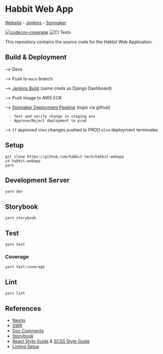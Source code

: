 # Habbit Web App
[Website](https://habbit.co.in) - [Jenkins](https://jenkins.habbit.live) - [Spinnaker](https://spinnaker.habbit.live)

[![codecov-coverage](https://codecov.io/gh/habbit-tech/habbit-webapp/branch/main/graph/badge.svg?token=TR0QG39ADU)](https://codecov.io/gh/habbit-tech/habbit-webapp)
![CI Tests](https://github.com/habbit-tech/habbit-webapp/actions/workflows/tests.yaml/badge.svg)

This repository contains the source code for the Habbit Web Application.

## Build & Deployment


--> Devs 

--> Push to `main` branch 
  
--> [Jenkins Build](https://jenkins.habbit.live) (same creds as Django Dashboard) 
  
--> Push Image to AWS ECR 
  
--> [Spinnaker Deployment Pipeline](https://spinnaker.habbit.live) (login via github)
  
      - Test and verify change in staging env
      - Approve/Reject deployment to prod
      
--> `If` approved `then` changes pushed to PROD `else` deployment terminates 


## Setup

```
git clone https://github.com/habbit-tech/habbit-webapp
cd habbit-webapp
yarn
```

## Development Server

```
yarn dev
```

## Storybook

```
yarn storybook
```

## Test

```
yarn test
```

### Coverage

```
yarn test:coverage
```

## Lint

```
yarn lint
```

## References

-   [Nextjs](https://nextjs.org/docs/getting-started)
-   [SWR](https://swr.vercel.app/)
-   [Doc Comments](https://tsdoc.org/)
-   [Storybook](https://storybook.js.org/docs/react/get-started/introduction)
-   [React Style Guide](https://www.thenewboston.com/style-guide/react) & [SCSS Style Guide](https://www.thenewboston.com/style-guide/css)
-   [Linting Setup](https://robertcooper.me/post/using-eslint-and-prettier-in-a-typescript-project)
